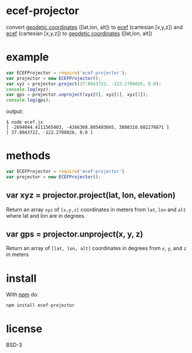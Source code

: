 # ecef-projector

convert [geodetic coordinates](https://en.wikipedia.org/wiki/World_Geodetic_System)
([lat,lon, alt])
to [ecef](http://en.wikipedia.org/wiki/ECEF) (cartesian [x,y,z]) and [ecef](http://en.wikipedia.org/wiki/ECEF) (cartesian [x,y,z]) to 
[geodetic coordinates](https://en.wikipedia.org/wiki/World_Geodetic_System) ([lat,lon, alt])

# example

``` js
var ECEFProjector = require('ecef-projector');
var projector = new ECEFProjector();
var xyz = projector.project(37.8043722, -122.2708026, 0.0);
console.log(xyz);
var gps = projector.unproject(xyz[0], xyz[1], xyz[2]);
console.log(gps);
```

output:

```
$ node ecef.js
[ -2694044.4111565403, -4266368.805493665, 3888310.602276871 ]
[ 37.8043722, -122.2708026, 0.0 ]
```

# methods

``` js
var ECEFProjector = require('ecef-projector')
var projector = new ECEFProjector();
```

## var xyz = projector.project(lat, lon, elevation)

Return an array `xyz` of `[x,y,z]` coordinates in meters from `lat`, `lon` and `alt` where lat and lon are in degrees.

## var gps = projector.unproject(x, y, z)

Return an array of `[lat, lon, alt]` coordinates in degrees from `x`, `y`, and `z` in meters

# install

With [npm](https://npmjs.org) do:

```
npm install ecef-projector
```

# license

BSD-3


